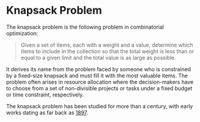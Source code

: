 # Knapsack Problem

The knapsack problem is the following problem in combinatorial optimization:

>Given a set of items, each with a weight and a value, determine which items to include in the collection so that the total weight is less than or equal to a given limit and the total value is as large as possible.

It derives its name from the problem faced by someone who is constrained by a fixed-size knapsack and must fill it with the most valuable items. The problem often arises in resource allocation where the decision-makers have to choose from a set of non-divisible projects or tasks under a fixed budget or time constraint, respectively.

The knapsack problem has been studied for more than a century, with early works dating as far back as [1897](https://academic.oup.com/plms/article-abstract/s1-28/1/486/1495829?redirectedFrom=PDF).

